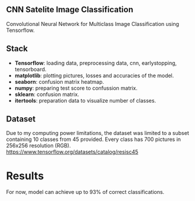 ## CNN Satelite Image Classification
Convolutional Neural Network for Multiclass Image Classification using Tensorflow. 
## Stack
- **Tensorflow**: loading data, preprocessing data, cnn, earlystopping, tensorboard.
- **matplotlib**: plotting pictures, losses and accuracies of the model.
- **seaborn**: confusion matrix heatmap. 
- **numpy**: preparing test score to confussion matrix. 
- **sklearn**: confusion matrix.
- **itertools**: preparation data to visualize number of classes.
## Dataset
Due to my computing power limitations, the dataset was limited to a subset containing 10 classes from 45 provided. 
Every class has 700 pictures in 256x256 resolution (RGB). 
https://www.tensorflow.org/datasets/catalog/resisc45

# Results
For now, model can achieve up to 93% of correct classifications.